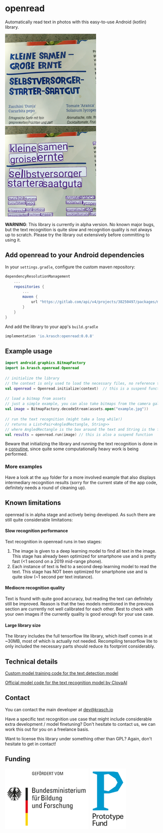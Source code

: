 # openread

Automatically read text in photos with this easy-to-use Android (kotlin) library. 

![Original](docs/original.png "Image showing recognized text")
![Original](docs/result.png "Image showing recognized text")

__WARNING__: This library is currently in alpha version. No known major bugs, but the
text recognition is quite slow and recognition quality is not always up to scratch. Please
try the library out extensively before committing to using it.

## Add openread to your Android dependencies

In your `settings.gradle`, configure the custom maven repository:

```groovy
dependencyResolutionManagement
    ...
    repositories {
        ...
        maven {
            url "https://gitlab.com/api/v4/projects/38250497/packages/maven"
        }
    }
}
```

And add the library to your app's `build.gradle`

```groovy
implementation 'io.krasch:openread:0.0.8'
```
## Example usage

```kotlin
import android.graphics.BitmapFactory
import io.krasch.openread.Openread

// initialize the library
// the context is only used to load the necessary files, no reference to it is kept
val openread = Openread.initialize(context)  // this is a suspend function

// load a bitmap from assets
// just a simple example, you can also take bitmaps from the camera gallery etc
val image = BitmapFactory.decodeStream(assets.open("example.jpg"))

// run the text recognition (might take a long while!)
// returns a List<Pair<AngledRectangle, String>>
// where AngledRectangle is the box around the text and String is the found text
val results = openread.run(image) // this is also a suspend function
```

Beware that initializing the library and running the text recognition is done
in a [coroutine](https://developer.android.com/kotlin/coroutines), since quite some computationally heavy
work is being performed. 

### More examples

Have a look at the `app` folder for a more involved example that also displays
intermediary recognition results (sorry for the current state of the app code, 
definitely needs a round of cleaning up).

## Known limitations

openread is in alpha stage and actively being developed. As such there are still quite
considerable limitations:

#### Slow recognition performance

Text recognition in openread runs in two stages:

1. The image is given to a deep learning model to find all text in the image. This stage has
already been optimized for smartphone use and is pretty fast (<1 second on a 2019 mid-range phone).
2. Each instance of text is fed to a second deep learning model to read the text. This stage has NOT been
optimized for smartphone use and is quite slow (~1 second per text instance).

#### Mediocre recognition quality

Text is found with quite good accuracy, but reading the text can definitely still
be improved. Reason is that the two models mentioned in the previous section 
are currently not well calibrated for each other. Best to check with your own
images if the currently quality is good enough for your use case.

#### Large library size

The library includes the full tensorflow lite library, which itself comes in
at ~30MB, most of which is actually not needed. Recompiling tensorflow lite
to only included the necessary parts should reduce its footprint considerably.

## Technical details

[Custom model training code for the text detection model](https://gitlab.com/krasch/craft-mini)

[Official model code for the text recognition model by ClovaAI](https://github.com/clovaai/deep-text-recognition-benchmark)


## Contact

You can contact the main developer at dev@krasch.io

Have a specific text recognition use case that might include considerable
extra development / model finetuning? Don't hesitate to contact us, we can work this out for 
you on a freelance basis.

Want to license this library under something other than GPL? Again, don't hesitate to get in contact!

## Funding


[![Bundesministerium für Bildung und Forschung](docs/logo-bmbf.png)](https://www.bmbf.de/)
[![Prototypefund](docs/PrototypeFund_Logo.png)](https://prototypefund.de/)
